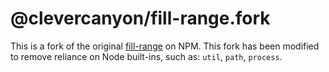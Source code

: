 # @clevercanyon/fill-range.fork

This is a fork of the original [fill-range](https://www.npmjs.com/package/fill-range) on NPM. This fork has been modified to remove reliance on Node built-ins, such as: `util`, `path`, `process`.
